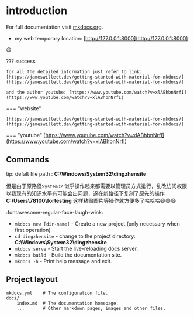 
# introduction

For full documentation visit [mkdocs.org](https://www.mkdocs.org).

- my web temporary location: [http://127.0.0.1:8000](http://127.0.0.1:8000)

:smile:



??? success

    for all the detailed information just refer to link:
    [https://jameswillett.dev/getting-started-with-material-for-mkdocs/](https://jameswillett.dev/getting-started-with-material-for-mkdocs/)

    and the author youtube: [https://www.youtube.com/watch?v=xlABhbnNrfI](https://www.youtube.com/watch?v=xlABhbnNrfI)




=== "website"

    [https://jameswillett.dev/getting-started-with-material-for-mkdocs/](https://jameswillett.dev/getting-started-with-material-for-mkdocs/)


=== "youtube"
    [https://www.youtube.com/watch?v=xlABhbnNrfI](https://www.youtube.com/watch?v=xlABhbnNrfI)
    



## Commands
tip: defalt file path : **C:\Windows\System32\dingzhensite** 

但是由于原路径`System32` 似乎操作起来都需要以管理员方式运行，乱改访问权限以我现有的知识水平有可能会出问题，遂在新路径下复刻了原先的操作
**C:\Users\78100\fortesting** 这样粘贴图片等操作就方便多了哈哈哈:smile::smile::smile:

:fontawesome-regular-face-laugh-wink:

* `mkdocs new [dir-name]` - Create a new project.(only necessary when first operation)
* `cd dingzhensite` - change to the project directory:  **C:\Windows\System32\dingzhensite**.
* `mkdocs serve` - Start the live-reloading docs server.
* `mkdocs build` - Build the documentation site.
* `mkdocs -h` - Print help message and exit.

## Project layout

    mkdocs.yml    # The configuration file.
    docs/
        index.md  # The documentation homepage.
        ...       # Other markdown pages, images and other files.




